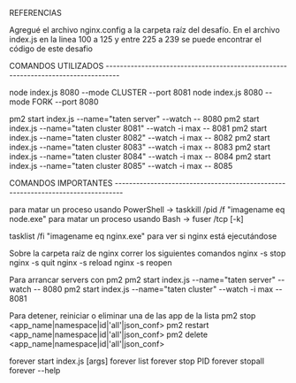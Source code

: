 REFERENCIAS

Agregué el archivo nginx.config a la carpeta raíz del desafío.
En el archivo index.js en la linea 100 a 125 y entre 225 a 239 se puede encontrar el código de este desafio


COMANDOS UTILIZADOS ----------------------------------------------------------------------------------

 node index.js 8080 --mode CLUSTER --port 8081
 node index.js 8080 --mode FORK --port 8080

pm2 start index.js --name="taten server" --watch -- 8080
pm2 start index.js --name="taten cluster 8081" --watch -i max -- 8081
pm2 start index.js --name="taten cluster 8082" --watch -i max -- 8082
pm2 start index.js --name="taten cluster 8083" --watch -i max -- 8083
pm2 start index.js --name="taten cluster 8084" --watch -i max -- 8084
pm2 start index.js --name="taten cluster 8085" --watch -i max -- 8085


COMANDOS IMPORTANTES  --------------------------------------------------------------------------------

para matar un proceso usando PowerShell ->  taskkill /pid <PID> /f "imagename eq node.exe"
para matar un proceso usando Bash ->  fuser <PORT>/tcp [-k]

tasklist /fi "imagename eq nginx.exe" para ver si nginx está ejecutándose

Sobre la carpeta raíz de nginx correr los siguientes comandos
nginx -s stop
nginx -s quit
nginx -s reload
nginx -s reopen

Para arrancar servers con pm2
pm2 start index.js --name="taten server" --watch -- 8080
pm2 start index.js --name="taten cluster" --watch -i max -- 8081

Para detener, reiniciar o eliminar una de las app de la lista
pm2 stop <app_name|namespace|id|'all'|json_conf>
pm2 restart <app_name|namespace|id|'all'|json_conf>
pm2 delete <app_name|namespace|id|'all'|json_conf>

forever start index.js [args]
forever list
forever stop PID
forever stopall
forever --help

